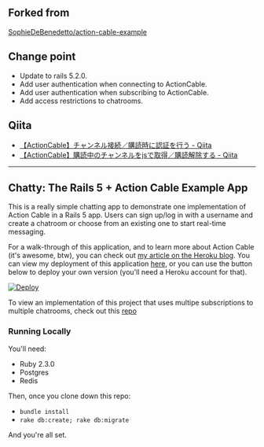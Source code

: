 ## Forked from
[SophieDeBenedetto/action\-cable\-example](https://github.com/SophieDeBenedetto/action-cable-example)

## Change point
- Update to rails 5.2.0.
- Add user authentication when connecting to ActionCable.
- Add user authentication when subscribing to ActionCable.
- Add access restrictions to chatrooms.

## Qiita
- [【ActionCable】チャンネル接続／購読時に認証を行う \- Qiita](https://qiita.com/NaokiIshimura/items/a63cdcbec5b64c5366b6)
- [【ActionCable】購読中のチャンネルをjsで取得／購読解除する \- Qiita](https://qiita.com/NaokiIshimura/items/140d902ef01ea9602aec)

---

## Chatty: The Rails 5 + Action Cable Example App

This is a really simple chatting app to demonstrate one implementation of Action Cable in a Rails 5 app. Users can sign up/log in with a username and create a chatroom or choose from an existing one to start real-time messaging.

For a walk-through of this application, and to learn more about Action Cable (it's awesome, btw), you can check out [my article on the Heroku blog](https://blog.heroku.com/archives/2016/5/9/real_time_rails_implementing_websockets_in_rails_5_with_action_cable). You can view my deployment of this application [here](https://action-cable-example.herokuapp.com), or you can use the button below to deploy your own version (you'll need a Heroku account for that).

[![Deploy](https://www.herokucdn.com/deploy/button.svg)](https://heroku.com/deploy)

To view an implementation of this project that uses multipe subscriptions to multiple chatrooms, check out this [repo](https://github.com/SophieDeBenedetto/rails-5-action-cable-meetup)

### Running Locally

You'll need:

* Ruby 2.3.0
* Postgres
* Redis

Then, once you clone down this repo:

* `bundle install`
* `rake db:create; rake db:migrate`

And you're all set.


